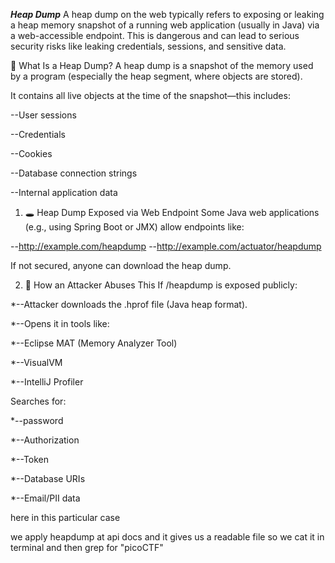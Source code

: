 ***Heap Dump***
A heap dump on the web typically refers to exposing or leaking a heap memory snapshot of a running web application (usually in Java) via a web-accessible endpoint. This is dangerous and can lead to serious security risks like leaking credentials, sessions, and sensitive data.

🧠 What Is a Heap Dump?
A heap dump is a snapshot of the memory used by a program (especially the heap segment, where objects are stored).

It contains all live objects at the time of the snapshot—this includes:

--User sessions

--Credentials

--Cookies

--Database connection strings

--Internal application data

1. 🕳️ Heap Dump Exposed via Web Endpoint
Some Java web applications (e.g., using Spring Boot or JMX) allow endpoints like:


--http://example.com/heapdump
--http://example.com/actuator/heapdump

If not secured, anyone can download the heap dump.

2. 🧪 How an Attacker Abuses This
If /heapdump is exposed publicly:

*--Attacker downloads the .hprof file (Java heap format).

*--Opens it in tools like:

*--Eclipse MAT (Memory Analyzer Tool)

*--VisualVM

*--IntelliJ Profiler

Searches for:

*--password

*--Authorization

*--Token

*--Database URIs

*--Email/PII data


here in this particular case 

we apply heapdump at api docs and it gives us a readable file 
so we cat it in terminal and then grep for "picoCTF"


